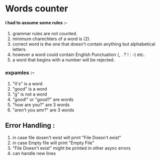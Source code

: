 # Words counter #

#### i had to assume some rules :- ###
1. grammar rules are not counted.
2. minimum charechters of a word is (2).
3. correct word is the one that doesn't contain anything but alphabetical letters.
4. however a word could contain English Punctuation (, . ? ! : -) etc.
5. a word that begins with a number will be rejected.

### expamles :- ###
1. "it's" is a word
2. "good" is a word 
3. "g" is not a word 
4. "good!" or "good?" are words
5. "how are     you?" are 3 words
6. "aren't you amr?" are 3 words

## Error Handling : ##
1. in case file dosen't exist will print "File Doesn't exist"
2. in case Empty file will print "Empty File"
3. "File Doesn't exist" might be printed in other async errors
4. can handle new lines

